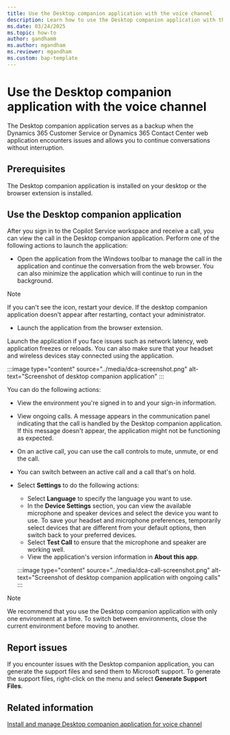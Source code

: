 ```yaml
---
title: Use the Desktop companion application with the voice channel 
description: Learn how to use the Desktop companion application with the voice channel.
ms.date: 03/24/2025
ms.topic: how-to
author: gandhamm
ms.author: mgandham
ms.reviewer: mgandham
ms.custom: bap-template
---
```


# Use the Desktop companion application with the voice channel 



The Desktop companion application serves as a backup when the Dynamics 365 Customer Service or Dynamics 365 Contact Center web application encounters issues and allows you to continue conversations without interruption.


## Prerequisites

The Desktop companion application is installed on your desktop or the browser extension is installed.

## Use the Desktop companion application

After you sign in to the Copilot Service workspace and receive a call, you can view the call in the Desktop companion application. Perform one of the following actions to launch the application:

- Open the application from the Windows toolbar to manage the call in the application and continue the conversation from the web browser. You can also minimize the application which will continue to run in the background.
 
 > [!NOTE]
 > If you can't see the icon, restart your device. If the desktop companion application doesn't appear after restarting, contact your administrator.
 
- Launch the application from the browser extension. 

Launch the application if you face issues such as network latency, web application freezes or reloads. You can also make sure that your headset and wireless devices stay connected using the application.

:::image type="content" source="../media/dca-screenshot.png" alt-text="Screenshot of desktop companion application" :::


You can do the following actions:

- View the environment you're signed in to and your sign-in information.
- View ongoing calls. A message appears in the communication panel indicating that the call is handled by the Desktop companion application. If this message doesn't appear, the application might not be functioning as expected.
- On an active call, you can use the call controls to mute, unmute, or end the call. 
- You can switch between an active call and a call that's on hold.
- Select **Settings** to do the following actions:
   - Select **Language** to specify the language you want to use.
   - In the **Device Settings** section, you can view the available microphone and speaker devices and select the device you want to use. To save your headset and microphone preferences, temporarily select devices that are different from your default options, then switch back to your preferred devices.
   - Select **Test Call** to ensure that the microphone and speaker are working well.
   - View the application's version information in **About this app**.

   :::image type="content" source="../media/dca-call-screenshot.png" alt-text="Screenshot of desktop companion application with ongoing calls" :::

> [!NOTE]
> We recommend that you use the Desktop companion application with only one environment at a time. To switch between environments, close the current environment before moving to another.

## Report issues

If you encounter issues with the Desktop companion application, you can generate the support files and send them to Microsoft support. To generate the support files, right-click on the menu and select **Generate Support Files**.

## Related information

[Install and manage Desktop companion application for voice channel](../administer/install-manage-desktop-app.md)